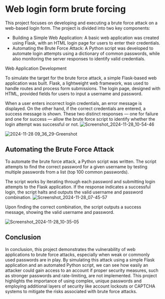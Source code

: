 # Web login form brute forcing

This project focuses on developing and executing a brute force attack on a web-based login form. The project is divided into two key components:

- Building a Simple Web Application: A basic web application was created using Flask, with an HTML login page for users to enter their credentials.
- Automating the Brute Force Attack: A Python script was developed to automate login attempts using a dictionary of common passwords, while also monitoring the server responses to identify valid credentials.

Web Application Development

To simulate the target for the brute force attack, a simple Flask-based web application was built. Flask, a lightweight web framework, was used to handle routes and process form submissions. The login page, designed with HTML, provided fields for users to input a username and password.

When a user enters incorrect login credentials, an error message is displayed. On the other hand, if the correct credentials are entered, a success message is shown. These two distinct responses — one for failure and one for success — allow the brute force script to identify whether the login attempt was successful or not.
![Screenshot_2024-11-28_10-54-46](https://github.com/user-attachments/assets/e4d7dbd3-ae61-4cfb-8e9c-ed55ed38e47c)


![2024-11-28 09_36_29-Greenshot](https://github.com/user-attachments/assets/751be1fd-4fb0-455f-b53b-551a93ac2a9e)

## Automating the Brute Force Attack
To automate the brute force attack, a Python script was written. The script attempts to find the correct password for a given username by testing multiple passwords from a list (top 100 common passwords).

The script works by iterating through each password and submitting login attempts to the Flask application. If the response indicates a successful login, the script halts and outputs the valid username and password combination.
![Screenshot_2024-11-28_07-45-57](https://github.com/user-attachments/assets/09a2e154-6feb-4bee-8751-f7afa051d1ea)

Upon finding the correct combination, the script outputs a success message, showing the valid username and password.

![Screenshot_2024-11-28_10-35-05](https://github.com/user-attachments/assets/5801b429-238a-46a3-b363-889c650a85e2)

## Conclusion
In conclusion, this project demonstrates the vulnerability of web applications to brute force attacks, especially when weak or commonly used passwords are in play. By simulating this attack using a simple Flask application and an automated Python script, we can see how easily an attacker could gain access to an account if proper security measures, such as stronger passwords and rate-limiting, are not implemented. This project highlights the importance of using complex, unique passwords and employing additional layers of security like account lockouts or CAPTCHA systems to mitigate the risks associated with brute force attacks.

